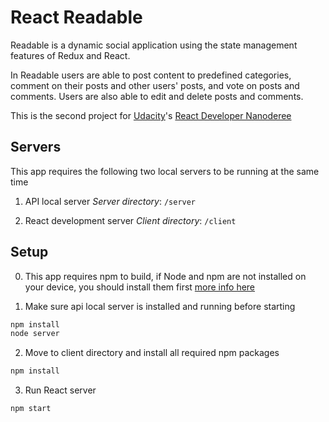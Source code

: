 # React Readable
Readable is a dynamic social application using the state management features of Redux and React.

In Readable users are able to post content to predefined categories, comment on their posts and other users' posts, and vote on posts and comments. Users are also able to edit and delete posts and comments.


This is the second project for [Udacity](https://www.udacity.com)'s [React Developer Nanoderee](https://www.udacity.com/course/react-nanodegree--nd019)


## Servers

This app requires the following two local servers to be running at the same time

1. API local server
_Server directory_: `/server`

2. React development server
_Client directory_: `/client`


## Setup

0. This app requires npm to build, if Node and npm are not installed on your device, you should install them first [more info here](https://docs.npmjs.com/getting-started/installing-node)

1. Make sure api local server is installed and running before starting
``` bash
npm install
node server
```

2. Move to client directory and install all required npm packages
``` bash
npm install
```

3. Run React server
```bash
npm start
```
